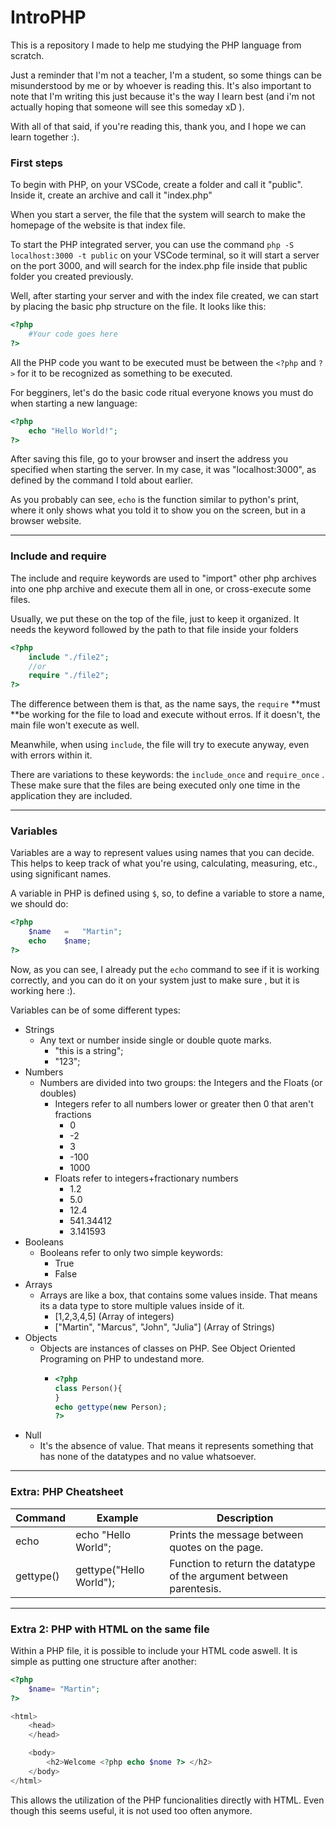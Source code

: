 # IntroPHP

This is a repository I made to help me studying the PHP language from scratch.

Just a reminder that I'm not a teacher, I'm a student, so some things can be misunderstood by me or by whoever is reading this.
It's also important to note that I'm writing this just because it's the way I learn best (and i'm not actually hoping that someone will see this someday xD ).

With all of that said, if you're reading this, thank you, and I hope we can learn together :).

### First steps

To begin with PHP, on your VSCode, create a folder and call it "public". Inside it, create an archive and call it "index.php"

When you start a server, the file that the system will search to make the homepage of the website is that index file.

To start the PHP integrated server, you can use the command `php -S localhost:3000 -t public` on your VSCode terminal, so it will start a server on the port 3000, and will search for the index.php file inside that public folder you created previously.

Well, after starting your server and with the index file created, we can start by placing the basic php structure on the file. It looks like this:

```php
<?php
	#Your code goes here
?>
```

All the PHP code you want to be executed must be between the `<?php` and `?>` for it to be recognized as something to be executed.

For begginers, let's do the basic code ritual everyone knows you must do when starting a new language:

```php
<?php
	echo "Hello World!";
?>
```

After saving this file, go to your browser and insert the address you specified when starting the server. In my case, it was "localhost:3000", as defined by the command I told about earlier.

As you probably can see, `echo` is the function similar to python's print, where it only shows what you told it to show you on the screen, but in a browser website.

---

### Include and require

The include and require keywords are used to "import" other php archives into one php archive and execute them all in one, or cross-execute some files.

Usually, we put these on the top of the file, just to keep it organized. It needs the keyword followed by the path to that file inside your folders

```php
<?php
	include "./file2";
	//or
	require "./file2";
?>
```

The difference between them is that, as the name says, the `require` **must **be working for the file to load and execute without erros. If it doesn't, the main file won't execute as well.

Meanwhile, when using `include`, the file will try to execute anyway, even with errors within it.

There are variations to these keywords: the `include_once` and `require_once` . These make sure that the files are being executed only one time in the application they are included.

---

### Variables

Variables are a way to represent values using names that you can decide. This helps to keep track of what you're using, calculating, measuring, etc., using significant names.

A variable in PHP is defined using `$`, so, to define a variable to store a name, we should do:

```php
<?php
	$name	= 	"Martin";
	echo	$name;
?>
```

Now, as you can see, I already put the `echo` command to see if it is working correctly, and you can do it on your system just to make sure , but it is working here :).

Variables can be of some different types:

* Strings
  * Any text or number inside single or double quote marks.
    * "this is a string";
    * "123";
* Numbers
  * Numbers are divided into two groups: the Integers and the Floats (or doubles)
    * Integers refer to all numbers lower or greater then 0 that aren't fractions
      * 0
      * -2
      * 3
      * -100
      * 1000
    * Floats refer to integers+fractionary numbers
      * 1.2
      * 5.0
      * 12.4
      * 541.34412
      * 3.141593
* Booleans
  * Booleans refer to only two simple keywords:
    * True
    * False
* Arrays
  * Arrays are like a box, that contains some values inside. That means its a data type to store multiple values inside of it.
    * [1,2,3,4,5] (Array of integers)
    * ["Martin", "Marcus", "John", "Julia"] (Array of Strings)
* Objects
  * Objects are instances of classes on PHP. See Object Oriented Programing on PHP to undestand more.
    * ```php
      <?php
      class Person(){
      }
      echo gettype(new Person);
      ?>

      ```
* Null
  * It's the absence of value. That means it represents something that has none of the datatypes and no value whatsoever.


---

### Extra: PHP Cheatsheet

| Command   | Example                 | Description                                                         |
| --------- | ----------------------- | ------------------------------------------------------------------- |
| echo      | echo "Hello World";     | Prints the message between quotes on the page.                      |
| gettype() | gettype("Hello World"); | Function to return the datatype of the argument between parentesis. |


---

### Extra 2: PHP with HTML on the same file

Within a PHP file, it is possible to include your HTML code aswell. It is simple as putting one structure after another:

```php
<?php
	$name= "Martin";
?>

<html>
	<head>
	</head>

	<body>
		<h2>Welcome <?php echo $nome ?> </h2>
	</body>
</html>
```


This allows the utilization of the PHP funcionalities directly with HTML. Even though this seems useful, it is not used too often anymore.
